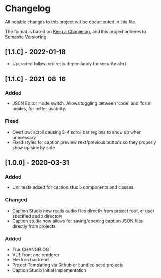 # Changelog
All notable changes to this project will be documented in this file.

The format is based on [Keep a Changelog](https://keepachangelog.com/en/1.0.0/),
and this project adheres to [Semantic Versioning](https://semver.org/spec/v2.0.0.html).

## [1.1.0] - 2022-01-18
- Upgraded follow-redirects dependancy for security alert

## [1.1.0] - 2021-08-16
### Added
- JSON Editor mode switch. Allows toggling between 'code' and 'form' modes, for better usability.
### Fixed
- Overflow: scroll causing 3-4 scroll bar regions to show up when unecessary
- Fixed styles for caption preview next/previous buttons so they properly show up side by side

## [1.0.0] - 2020-03-31
### Added
- Unit tests added for caption studio components and classes

### Changed
- Caption Studio now reads audio files directly from project root, or user specified audio directory
- Caption studio now allows for saving/opening caption JSON files directly from projects
### Added
- This CHANGELOG
- VUE front end renderer
- Electron back end
- Project Templating via Github or bundled seed projects
- Caption Studio Initial Implementation


